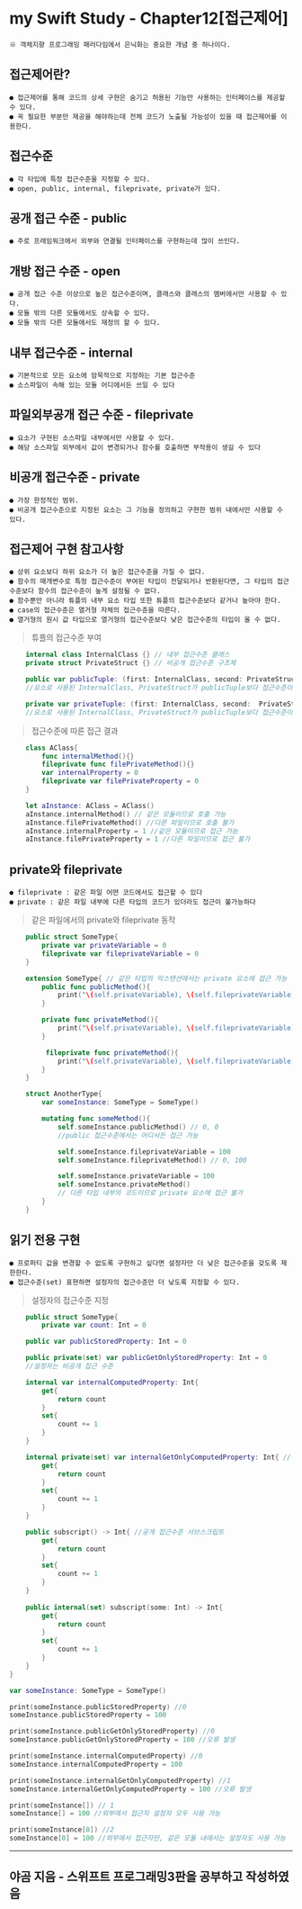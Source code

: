 
# my Swift Study - Chapter12[접근제어]
    ※ 객체지향 프로그래밍 패러다임에서 은닉화는 중요한 개념 중 하나이다.
## 접근제어란?
    ● 접근제어를 통해 코드의 상세 구현은 숨기고 허용된 기능만 사용하는 인터페이스를 제공할 수 있다.
    ● 꼭 필요한 부분만 제공을 해야하는데 전체 코드가 노출될 가능성이 있을 때 접근제어를 이용한다.

## 접근수준
    ● 각 타입에 특정 접근수준을 지정할 수 있다.
    ● open, public, internal, fileprivate, private가 있다.

## 공개 접근 수준 - public
    ● 주로 프레임워크에서 외부와 연결될 인터페이스를 구현하는데 많이 쓰인다.

## 개방 접근 수준 - open
    ● 공개 접근 수준 이상으로 높은 접근수준이며, 클래스와 클래스의 멤버에서만 사용할 수 있다.
    ● 모듈 밖의 다른 모듈에서도 상속할 수 있다.
    ● 모듈 밖의 다른 모듈에서도 재정의 할 수 있다.

## 내부 접근수준 - internal
    ● 기본적으로 모든 요소에 암묵적으로 지정하는 기본 접근수준
    ● 소스파일이 속해 있는 모듈 어디에서든 쓰일 수 있다

## 파일외부공개 접근 수준 - fileprivate
    ● 요소가 구현된 소스파일 내부에서만 사용할 수 있다.
    ● 해당 소스파일 외부에서 값이 변경되거나 함수를 호출하면 부작용이 생길 수 있다

## 비공개 접근수준 - private
    ● 가장 한정적인 범위.
    ● 비공개 접근수준으로 지정된 요소는 그 기능을 정의하고 구현한 범위 내에서만 사용할 수 있다.

## 접근제어 구현 참고사항
    ● 상위 요소보다 하위 요소가 더 높은 접근수준을 가질 수 없다.
    ● 함수의 매개변수로 특정 접근수준이 부여된 타입이 전달되거나 반환된다면, 그 타입의 접근수준보다 함수의 접근수준이 높게 설정될 수 없다.
    ● 함수뿐만 아니라 튜플의 내부 요소 타입 또한 튜플의 접근수준보다 같거나 높아야 한다.
    ● case의 접근수준은 열거형 자체의 접근수준을 따른다.
    ● 열거형의 원시 값 타입으로 열거형의 접근수준보다 낮은 접근수준의 타입이 올 수 없다.

> 튜플의 접근수준 부여

```Swift
    internal class InternalClass {} // 내부 접근수준 클래스
    private struct PrivateStruct {} // 비공개 접근수준 구조체

    public var publicTuple: (first: InternalClass, second: PrivateStruct) = (InternalClass(), PrivateStruct())
    //요소로 사용된 InternalClass, PrivateStruct가 publicTuple보다 접근수준이 낮기 때문에 사용 할 수 없다.

    private var privateTuple: (first: InternalClass, second:  PrivateStruct) = (InternalClass(), privateStruct())
    //요소로 사용된 InternalClass, PrivateStruct가 publicTuple보다 접근수준이 같거나 높기 때문에 사용할 수 있다.
```

> 접근수준에 따른 접근 결과
```Swift
    class AClass{
        func internalMethod(){}
        fileprivate func filePrivateMethod(){}
        var internalProperty = 0
        fileprivate var filePrivateProperty = 0
    }

    let aInstance: AClass = AClass()
    aInstance.internalMethod() // 같은 모듈이므로 호출 가능
    aInstance.filePrivateMethod() //다른 파일이므로 호출 불가
    aInstance.internalProperty = 1 //같은 모듈이므로 접근 가능
    aInstance.filePrivateProperty = 1 //다른 파일이므로 접근 불가
```

## private와 fileprivate
    ● fileprivate : 같은 파일 어떤 코드에서도 접근할 수 있다
    ● private : 같은 파일 내부에 다른 타입의 코드가 있더라도 접근이 불가능하다

> 같은 파일에서의 private와 fileprivate 동작
```Swift
    public struct SomeType{
        private var privateVariable = 0
        fileprivate var fileprivateVariable = 0
    }

    extension SomeType{ // 같은 타입의 익스텐션에서는 private 요소에 접근 가능
        public func publicMethod(){
            print("\(self.privateVariable), \(self.fileprivateVariable)")
        }

        private func privateMethod(){
            print("\(self.privateVariable), \(self.fileprivateVariable)")
        }

         fileprivate func privateMethod(){
            print("\(self.privateVariable), \(self.fileprivateVariable)")
        }
    }

    struct AnotherType{
        var someInstance: SomeType = SomeType()

        mutating func someMethod(){
            self.someInstance.publicMethod() // 0, 0
            //public 접근수준에서는 어디서든 접근 가능

            self.someInstance.fileprivateVariable = 100
            self.someInstance.fileprivateMethod() // 0, 100

            self.someInstance.privateVariable = 100
            self.someInstance.privateMethod()
            // 다른 타입 내부의 코드이므로 private 요소에 접근 불가
        }
    }
```

## 읽기 전용 구현
    ● 프로퍼티 값을 변경할 수 없도록 구현하고 싶다면 설정자만 더 낮은 접근수준을 갖도록 제한한다.
    ● 접근수준(set) 표현하면 설정자의 접근수준만 더 낮도록 지정할 수 있다.

> 설정자의 접근수준 지정
```Swift
    public struct SomeType{
        private var count: Int = 0

    public var publicStoredProperty: Int = 0

    public private(set) var publicGetOnlyStoredProperty: Int = 0
    //설정자는 비공개 접근 수준

    internal var internalComputedProperty: Int{
        get{
            return count
        }
        set{
            count += 1
        }
    }

    internal private(set) var internalGetOnlyComputedProperty: Int{ //설정자는 비공개 접근 수준
        get{
            return count
        }
        set{
            count += 1
        }
    }

    public subscript() -> Int{ //공개 접근수준 서브스크립트
        get{
            return count
        }
        set{
            count += 1
        }
    }
    
    public internal(set) subscript(some: Int) -> Int{
        get{
            return count
        }
        set{
            count += 1
        }
    }
}

var someInstance: SomeType = SomeType()

print(someInstance.publicStoredProperty) //0
someInstance.publicStoredProperty = 100

print(someInstance.publicGetOnlyStoredProperty) //0
someInstance.publicGetOnlyStoredProperty = 100 //오류 발생

print(someInstance.internalComputedProperty) //0
someInstance.internalComputedProperty = 100

print(someInstance.internalGetOnlyComputedProperty) //1
someInstance.internalGetOnlyComputedProperty = 100 //오류 발생

print(someInstance[]) // 1
someInstance[] = 100 //외부에서 접근자 설정자 모두 사용 가능

print(someInstance[0]) //2
someInstance[0] = 100 //외부에서 접근자만, 같은 모듈 내에서는 설정자도 사용 가능
```
---
야곰 지음 - 스위프트 프로그래밍3판을 공부하고 작성하였음
---